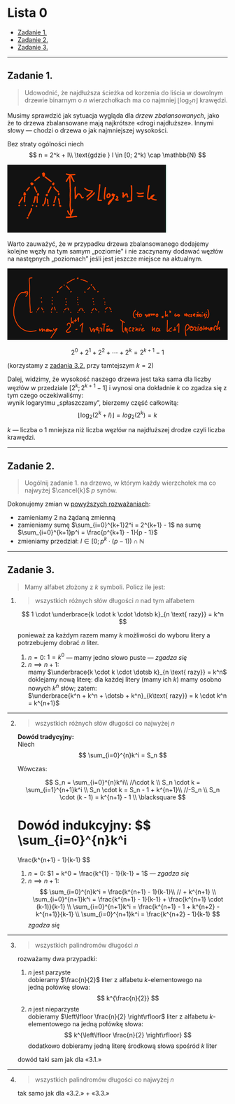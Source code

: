 # Lista 0

- [Zadanie 1.](#zadanie-1)
- [Zadanie 2.](#zadanie-2)
- [Zadanie 3.](#zadanie-3)

---

## Zadanie 1.

> Udowodnić, że najdłuższa ścieżka od korzenia do liścia w dowolnym drzewie binarnym o $n$ wierzchołkach ma co najmniej $\lfloor\log_2n\rfloor$ krawędzi.

Musimy sprawdzić jak sytuacja wygląda dla *drzew zbalansowanych*, jako że to drzewa zbalansowane mają najkrótsze «drogi najdłuższe». Innymi słowy — chodzi o drzewa o jak najmniejszej wysokości.

Bez straty ogólności niech
$$
n = 2^k + l\\
\text{gdzie } l \in [0; 2^k) \cap \mathbb{N}
$$

![drzewo binarne](1.drzewo-binarne-1.png)

Warto zauważyć, że w przypadku drzewa zbalansowanego dodajemy kolejne węzły na tym samym „poziomie” i nie zaczynamy dodawać węzłów na następnych „poziomach” jeśli jest jeszcze miejsce na aktualnym.

![drzewo binarne 2^(k+1) - 1](1.drzewo-binarne-2.png)

$$
2^0 + 2^1 + 2^2 + \dotsb + 2^k = 2^{k+1} - 1
$$

(korzystamy z [zadania 3.2.](#zadanie-3) przy tamtejszym $k=2$)

Dalej, widzimy, że wysokość naszego drzewa jest taka sama dla liczby węzłów w przedziale $[2^k; 2^{k+1} - 1]$ i wynosi ona dokładnie $k$ co zgadza się z tym czego oczekiwaliśmy:\
wynik logarytmu „spłaszczamy”, bierzemy część całkowitą:
$$
\lfloor \log_2(2^k + l) \rfloor = log_2(2^k) = k
$$

$k$ — liczba o 1 mniejsza niż liczba węzłów na najdłuższej drodze czyli liczba krawędzi.

---

## Zadanie 2.

> Uogólnij zadanie 1. na drzewo, w którym każdy wierzchołek ma co najwyżej $\cancel{k}$ $p$ synów.

Dokonujemy zmian w [powyższych rozważaniach](#zadanie-1):
- zamieniamy $2$ na żądaną zmienną
- zamieniamy sumę $\sum_{i=0}^{k+1}2^i = 2^{k+1} - 1$ na sumę $\sum_{i=0}^{k+1}p^i = \frac{p^{k+1} - 1}{p - 1}$
- zmieniamy przedział: $l \in \left[0; p^{k}\cdot(p-1)\right)\cap \mathbb{N}$

---

## Zadanie 3.

> Mamy alfabet złożony z $k$ symboli. Policz ile jest:

1. > wszystkich różnych słów długości $n$ nad tym alfabetem

    $$
    1 \cdot \underbrace{k \cdot k \cdot \dotsb k}_{n \text{ razy}} = k^n
    $$

    ponieważ za każdym razem mamy $k$ możliwości do wyboru litery a potrzebujemy dobrać $n$ liter.

    1. $n=0$: $1 = k^0$ — mamy jedno słowo puste — *zgadza się*
    2. $n\implies n+1$:\
        mamy $\underbrace{k \cdot k \cdot \dotsb k}_{n \text{ razy}} = k^n$\
        doklejamy nową literę: dla każdej litery (mamy ich $k$) mamy osobno nowych $k^n$ słów; zatem:\
        $\underbrace{k^n + k^n + \dotsb + k^n}_{k\text{ razy}} = k \cdot k^n = k^{n+1}$
---
2. > wszystkich różnych słów długości co najwyżej $n$

    **Dowód tradycyjny:**\
    Niech
    $$
    \sum_{i=0}^{n}k^i = S_n
    $$

    Wówczas:

    $$
    S_n = \sum_{i=0}^{n}k^i\\
    //\cdot k
    \\
    S_n \cdot k = \sum_{i=1}^{n+1}k^i
    \\
    S_n \cdot k = S_n - 1 + k^{n+1}\\
    //-S_n
    \\
    S_n \cdot (k - 1) = k^{n+1} - 1
    \\
    \blacksquare
    $$

    **Dowód indukcyjny:**
    $$
    \sum_{i=0}^{n}k^i
    =
    \frac{k^{n+1} - 1}{k-1}
    $$

    1. $n=0$: $1 = k^0 = \frac{k^{1} - 1}{k-1} = 1$ — *zgadza się*
    2. $n \implies n+1$:
        $$
        \sum_{i=0}^{n}k^i = \frac{k^{n+1} - 1}{k-1}\\
        // + k^{n+1}
        \\
        \sum_{i=0}^{n+1}k^i = \frac{k^{n+1} - 1}{k-1} + \frac{k^{n+1} \cdot (k-1)}{k-1}
        \\
        \sum_{i=0}^{n+1}k^i = \frac{k^{n+1} - 1 + k^{n+2} - k^{n+1}}{k-1}
        \\
        \sum_{i=0}^{n+1}k^i = \frac{k^{n+2} - 1}{k-1}
        $$
        *zgadza się*
---
3. > wszystkich palindromów długości $n$

    rozważamy dwa przypadki:
    1. $n$ jest parzyste\
        dobieramy $\frac{n}{2}$ liter z alfabetu $k$-elementowego na jedną połówkę słowa:
        $$
        k^{\frac{n}{2}}
        $$
    2. $n$ jest nieparzyste\
        dobieramy $\left\lfloor \frac{n}{2} \right\rfloor$ liter z alfabetu $k$-elementowego na jedną połówkę słowa:
        $$
        k^{\left\lfloor \frac{n}{2} \right\rfloor}
        $$
        dodatkowo dobieramy jedną literę środkową słowa spośród $k$ liter

    dowód taki sam jak dla «3.1.»
---
4. > wszystkich palindromów długości co najwyżej $n$

    tak samo jak dla «3.2.» + «3.3.»
